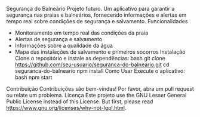 Segurança do Balneário Projeto futuro.
   Um aplicativo para garantir a segurança nas praias e balneários, fornecendo informações e alertas em tempo real sobre condições de segurança e salvamento.
Funcionalidades
   - Monitoramento em tempo real das condições da praia
   - Alertas de segurança e salvamento
   - Informações sobre a qualidade da água
   - Mapa das instalações de salvamento e primeiros socorros
Instalação
   Clone o repositório e instale as dependências:
   bash
   git clone https://github.com/seu-usuario/seguranca-do-balneario.git
   cd seguranca-do-balneario
   npm install
Como Usar
   Execute o aplicativo:
   bash
   npm start
   
Contribuição
   Contribuições são bem-vindas! Por favor, abra um pull request ou relate um problema.
   Licença
   Este projeto use the GNU Lesser General
Public License instead of this License.  But first, please read
<https://www.gnu.org/licenses/why-not-lgpl.html>.

